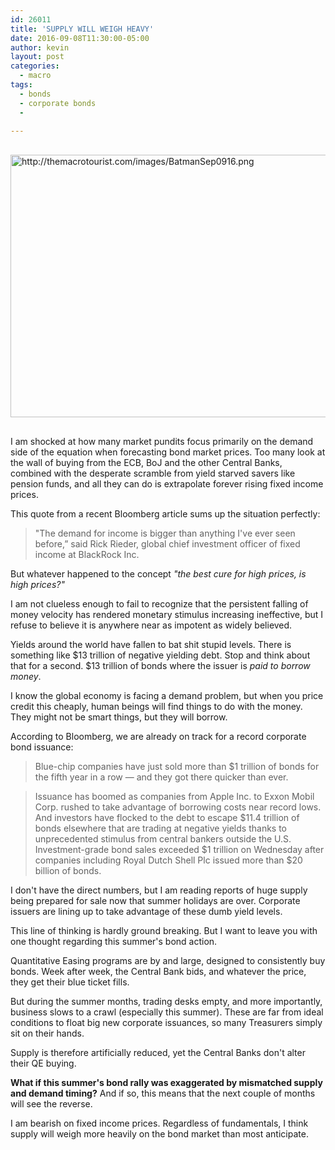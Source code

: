 ```yaml
---
id: 26011
title: 'SUPPLY WILL WEIGH HEAVY'
date: 2016-09-08T11:30:00-05:00
author: kevin
layout: post
categories:
  - macro
tags:
  - bonds
  - corporate bonds
  - 
   
---
```

<a href="http://themacrotourist.com/images/BatmanSep0916.png"><img src="http://themacrotourist.com/images/BatmanSep0916.png" alt="http://themacrotourist.com/images/BatmanSep0916.png" width="750" height="420" style="margin:30px auto;display:block;"></a>

I am shocked at how many market pundits focus primarily on the demand side of the equation when forecasting bond market prices.  Too many look at the wall of buying from the ECB, BoJ and the other Central Banks, combined with the desperate scramble from yield starved savers like pension funds, and all they can do is extrapolate forever rising fixed income prices.  

This quote from a recent Bloomberg article sums up the situation perfectly:

>"The demand for income is bigger than anything I've ever seen before,” said Rick Rieder, global chief investment officer of fixed income at BlackRock Inc.

But whatever happened to the concept *"the best cure for high prices, is high prices?"*

I am not clueless enough to fail to recognize that the persistent falling of money velocity has rendered monetary stimulus increasing ineffective, but I refuse to believe it is anywhere near as impotent as widely believed.

Yields around the world have fallen to bat shit stupid levels.  There is something like $13 trillion of negative yielding debt.  Stop and think about that for a second.  $13 trillion of bonds where the issuer is *paid to borrow money*.  

I know the global economy is facing a demand problem, but when you price credit this cheaply, human beings will find things to do with the money.  They might not be smart things, but they will borrow.  

According to Bloomberg, we are already on track for a record corporate bond issuance:

>Blue-chip companies have just sold more than $1 trillion of bonds for the fifth year in a row — and they got there quicker than ever.

>Issuance has boomed as companies from Apple Inc. to Exxon Mobil Corp. rushed to take advantage of borrowing costs near record lows. And investors have flocked to the debt to escape $11.4 trillion of bonds elsewhere that are trading at negative yields thanks to unprecedented stimulus from central bankers outside the U.S. Investment-grade bond sales exceeded $1 trillion on Wednesday after companies including Royal Dutch Shell Plc issued more than $20 billion of bonds. 

I don't have the direct numbers, but I am reading reports of huge supply being prepared for sale now that summer holidays are over.  Corporate issuers are lining up to take advantage of these dumb yield levels.

This line of thinking is hardly ground breaking.  But I want to leave you with one thought regarding this summer's bond action.

Quantitative Easing programs are by and large, designed to consistently buy bonds.  Week after week, the Central Bank bids, and whatever the price, they get their blue ticket fills. 

But during the summer months, trading desks empty, and more importantly, business slows to a crawl (especially this summer).  These are far from ideal conditions to float big new corporate issuances, so many Treasurers simply sit on their hands.  

Supply is therefore artificially reduced, yet the Central Banks don't alter their QE buying.

**What if this summer's bond rally was exaggerated by mismatched supply and demand timing?**  And if so, this means that the next couple of months will see the reverse.  

I am bearish on fixed income prices.  Regardless of fundamentals, I think supply will weigh more heavily on the bond market than most anticipate.  

